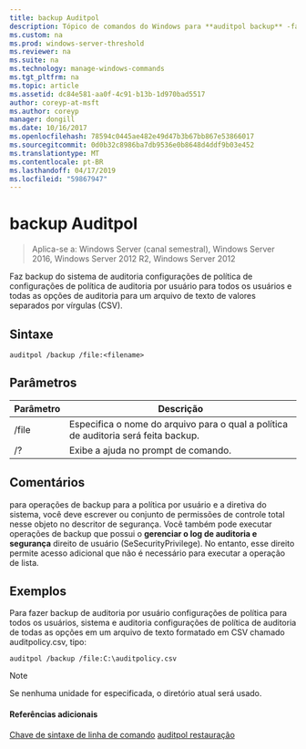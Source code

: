 ```yaml
---
title: backup Auditpol
description: Tópico de comandos do Windows para **auditpol backup** -faz backup do sistema de auditoria configurações de política de configurações de política de auditoria por usuário para todos os usuários e todas as opções de auditoria para um arquivo de texto de valores separados por vírgulas (CSV).
ms.custom: na
ms.prod: windows-server-threshold
ms.reviewer: na
ms.suite: na
ms.technology: manage-windows-commands
ms.tgt_pltfrm: na
ms.topic: article
ms.assetid: dc84e581-aa0f-4c91-b13b-1d970bad5517
author: coreyp-at-msft
ms.author: coreyp
manager: dongill
ms.date: 10/16/2017
ms.openlocfilehash: 78594c0445ae482e49d47b3b67bb867e53866017
ms.sourcegitcommit: 0d0b32c8986ba7db9536e0b8648d4ddf9b03e452
ms.translationtype: MT
ms.contentlocale: pt-BR
ms.lasthandoff: 04/17/2019
ms.locfileid: "59867947"
---
```

# <a name="auditpol-backup"></a>backup Auditpol

>Aplica-se a: Windows Server (canal semestral), Windows Server 2016, Windows Server 2012 R2, Windows Server 2012

Faz backup do sistema de auditoria configurações de política de configurações de política de auditoria por usuário para todos os usuários e todas as opções de auditoria para um arquivo de texto de valores separados por vírgulas (CSV).

## <a name="syntax"></a>Sintaxe
```
auditpol /backup /file:<filename>
```
## <a name="parameters"></a>Parâmetros
|Parâmetro|Descrição|
|-------|--------|
|/file|Especifica o nome do arquivo para o qual a política de auditoria será feita backup.|
|/?|Exibe a ajuda no prompt de comando.|
## <a name="remarks"></a>Comentários
para operações de backup para a política por usuário e a diretiva do sistema, você deve escrever ou conjunto de permissões de controle total nesse objeto no descritor de segurança. Você também pode executar operações de backup que possui o **gerenciar o log de auditoria e segurança** direito de usuário (SeSecurityPrivilege). No entanto, esse direito permite acesso adicional que não é necessário para executar a operação de lista.
## <a name="BKMK_examples"></a>Exemplos
Para fazer backup de auditoria por usuário configurações de política para todos os usuários, sistema e auditoria configurações de política de auditoria de todas as opções em um arquivo de texto formatado em CSV chamado auditpolicy.csv, tipo:
```
auditpol /backup /file:C:\auditpolicy.csv 
```
> [!NOTE]
> Se nenhuma unidade for especificada, o diretório atual será usado.
#### <a name="additional-references"></a>Referências adicionais
[Chave de sintaxe de linha de comando](command-line-syntax-key.md)
[auditpol restauração](auditpol-restore.md)
